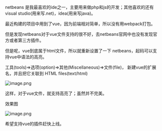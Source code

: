 netbeans 是我最喜欢的ide之一，主要用来做php和js的开发；其他喜欢的还有visual studio(用来写.net)，idea(用来写java)。


最近构建的项目中用到了vue，因为前端相对简单，所以没有用webpack打包。

但是发现netbeans对于vue文件支持的很不好，去netbeans官网中也没有发现官方或者第三方插件。

但是呢，vue到底属于html文件，所以就重新设置了一下 netbeans，起码可以支持vue中语法的高亮。

工具(tools)=>选项(option)=>其他(Miscellaneous)=>文件(file)，
新建vue的扩展名，并且把它关联到 HTML files(text/html) 

![image.png](https://upload-images.jianshu.io/upload_images/1261094-9730bd693af131f6.png?imageMogr2/auto-orient/strip%7CimageView2/2/w/1240)


这样，对于vue文件，就支持高亮了；虽然并不完美。

效果图

![image.png](https://upload-images.jianshu.io/upload_images/1261094-a86477179eca23fc.png?imageMogr2/auto-orient/strip%7CimageView2/2/w/1240)


希望支持vue的插件赶快上线。
